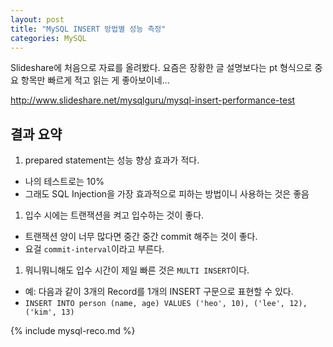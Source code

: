 ```yaml
---
layout: post
title: "MySQL INSERT 방법별 성능 측정"
categories: MySQL
---
```


Slideshare에 처음으로 자료를 올려봤다. 요즘은 장황한 글 설명보다는 pt 형식으로 중요 항목만 빠르게 적고 읽는 게 좋아보이네...

http://www.slideshare.net/mysqlguru/mysql-insert-performance-test

결과 요약
---------

1. prepared statement는 성능 향상 효과가 적다.
 - 나의 테스트로는 10%
 - 그래도 SQL Injection을 가장 효과적으로 피하는 방법이니 사용하는 것은 좋음
1. 입수 시에는 트랜잭션을 켜고 입수하는 것이 좋다.
 - 트랜잭션 양이 너무 많다면 중간 중간 commit 해주는 것이 좋다.
 - 요걸 `commit-interval`이라고 부른다.
1. 뭐니뭐니해도 입수 시간이 제일 빠른 것은 `MULTI INSERT`이다.
 - 예: 다음과 같이 3개의 Record를 1개의 INSERT 구문으로 표현할 수 있다.
 - `INSERT INTO person (name, age) VALUES ('heo', 10), ('lee', 12), ('kim', 13)`

{% include mysql-reco.md %}
